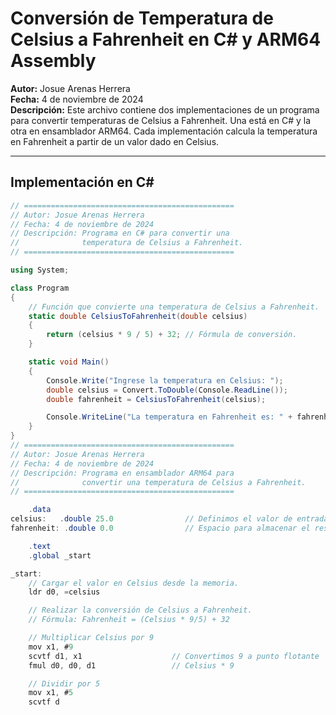 # Conversión de Temperatura de Celsius a Fahrenheit en C# y ARM64 Assembly

**Autor:** Josue Arenas Herrera  
**Fecha:** 4 de noviembre de 2024  
**Descripción:** Este archivo contiene dos implementaciones de un programa para convertir temperaturas de Celsius a Fahrenheit. Una está en C# y la otra en ensamblador ARM64. Cada implementación calcula la temperatura en Fahrenheit a partir de un valor dado en Celsius.

---

## Implementación en C#

```csharp
// ===============================================
// Autor: Josue Arenas Herrera
// Fecha: 4 de noviembre de 2024
// Descripción: Programa en C# para convertir una 
//              temperatura de Celsius a Fahrenheit.
// ===============================================

using System;

class Program
{
    // Función que convierte una temperatura de Celsius a Fahrenheit.
    static double CelsiusToFahrenheit(double celsius)
    {
        return (celsius * 9 / 5) + 32; // Fórmula de conversión.
    }

    static void Main()
    {
        Console.Write("Ingrese la temperatura en Celsius: ");
        double celsius = Convert.ToDouble(Console.ReadLine());
        double fahrenheit = CelsiusToFahrenheit(celsius);

        Console.WriteLine("La temperatura en Fahrenheit es: " + fahrenheit);
    }
}
// ===============================================
// Autor: Josue Arenas Herrera
// Fecha: 4 de noviembre de 2024
// Descripción: Programa en ensamblador ARM64 para 
//              convertir una temperatura de Celsius a Fahrenheit.
// ===============================================

    .data
celsius:   .double 25.0                // Definimos el valor de entrada en Celsius.
fahrenheit: .double 0.0                // Espacio para almacenar el resultado en Fahrenheit.

    .text
    .global _start

_start:
    // Cargar el valor en Celsius desde la memoria.
    ldr d0, =celsius

    // Realizar la conversión de Celsius a Fahrenheit.
    // Fórmula: Fahrenheit = (Celsius * 9/5) + 32

    // Multiplicar Celsius por 9
    mov x1, #9
    scvtf d1, x1                    // Convertimos 9 a punto flotante
    fmul d0, d0, d1                 // Celsius * 9

    // Dividir por 5
    mov x1, #5
    scvtf d
